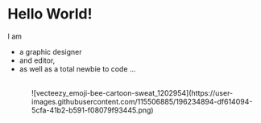 <h1>Hello World!</h1>
 I am <ul>
 
 <li>a graphic designer</li>
 <li>and editor,</li>
 <li>as well as a total newbie to code ...</li>
 <ul>
 <br>
![vecteezy_emoji-bee-cartoon-sweat_1202954](https://user-images.githubusercontent.com/115506885/196234894-df614094-5cfa-41b2-b591-f08079f93445.png)
